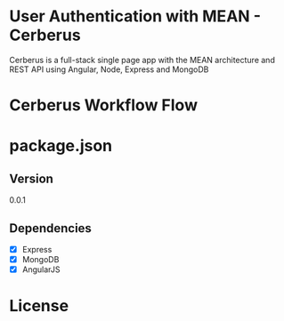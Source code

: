 # User Authentication with MEAN - Cerberus

Cerberus is a full-stack single page app with the MEAN architecture and REST API using Angular, Node, Express and MongoDB

# Cerberus Workflow Flow

# package.json

## Version
0.0.1

## Dependencies
- [x] Express
- [x] MongoDB
- [x] AngularJS

# License

